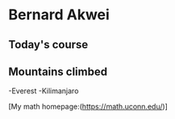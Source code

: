 # Bernard Akwei
## Today's course

## Mountains climbed
-Everest
-Kilimanjaro

[My math homepage:(https://math.uconn.edu/)]
